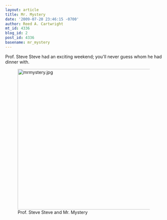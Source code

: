```yaml
---
layout: article
title: Mr. Mystery
date: '2009-07-20 23:46:15 -0700'
author: Reed A. Cartwright
mt_id: 4336
blog_id: 2
post_id: 4336
basename: mr_mystery
---
```

Prof. Steve Steve had an exciting weekend; you'll never guess whom he had dinner with.


<figure>
<img src="{{ site.baseurl }}/uploads/2009/mrmystery.jpg" alt="mrmystery.jpg" width="600" height="450" />
<figcaption markdown="span">
Prof. Steve Steve and Mr. Mystery

</figcaption>
</figure>
